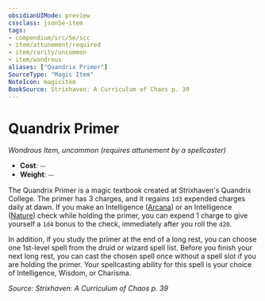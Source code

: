 ```yaml
---
obsidianUIMode: preview
cssclass: json5e-item
tags:
- compendium/src/5e/scc
- item/attunement/required
- item/rarity/uncommon
- item/wondrous
aliases: ["Quandrix Primer"]
SourceType: "Magic Item"
NoteIcon: magicitem
BookSource: Strixhaven: A Curriculum of Chaos p. 39
---
```

# Quandrix Primer
*Wondrous Item, uncommon (requires attunement by a spellcaster)*  

- **Cost**: ⏤
- **Weight**: ⏤

The Quandrix Primer is a magic textbook created at Strixhaven's Quandrix College. The primer has 3 charges, and it regains `1d3` expended charges daily at dawn. If you make an Intelligence ([Arcana](/2-Mechanics/CLI/rules/skills.md#Arcana)) or an Intelligence ([Nature](/2-Mechanics/CLI/rules/skills.md#Nature)) check while holding the primer, you can expend 1 charge to give yourself a `1d4` bonus to the check, immediately after you roll the `d20`.

In addition, if you study the primer at the end of a long rest, you can choose one 1st-level spell from the druid or wizard spell list. Before you finish your next long rest, you can cast the chosen spell once without a spell slot if you are holding the primer. Your spellcasting ability for this spell is your choice of Intelligence, Wisdom, or Charisma.

*Source: Strixhaven: A Curriculum of Chaos p. 39*